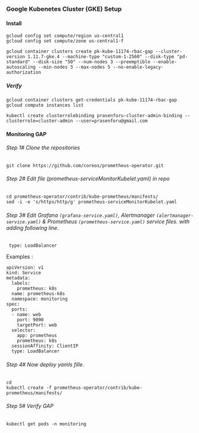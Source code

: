 ### Google Kubenetes Cluster (GKE) Setup

#### Install

```
gcloud config set compute/region us-central1
gcloud config set compute/zone us-central1-f

gcloud container clusters create pk-kube-11174-rbac-gap --cluster-version 1.11.7-gke.4 --machine-type "custom-1-2560" --disk-type "pd-standard" --disk-size "50" --num-nodes 3 --preemptible --enable-autoscaling --min-nodes 3 --max-nodes 5 --no-enable-legacy-authorization
```

##### Verify

```
gcloud container clusters get-credentials pk-kube-11174-rbac-gap
gcloud compute instances list

kubectl create clusterrolebinding prasenforu-cluster-admin-binding --clusterrole=cluster-admin --user=prasenforu@gmail.com
```


#### Monitoring GAP

###### Step 1# Clone the repositories

```git clone https://github.com/coreos/prometheus-operator.git```

###### Step 2# Edit file (prometheus-serviceMonitorKubelet.yaml) in repo

```
cd prometheus-operator/contrib/kube-prometheus/manifests/
sed -i -e 's/https/http/g' prometheus-serviceMonitorKubelet.yaml
```

###### Step 3# Edit Grafana ```(grafana-service.yaml)```, Alertmanager ```(alertmanager-service.yaml)``` & Prometheus ```(prometheus-service.yaml)``` service files. with adding following line.

``` type: LoadBalancer```

Examples :

```
apiVersion: v1
kind: Service
metadata:
  labels:
    prometheus: k8s
  name: prometheus-k8s
  namespace: monitoring
spec:
  ports:
  - name: web
    port: 9090
    targetPort: web
  selector:
    app: prometheus
    prometheus: k8s
  sessionAffinity: ClientIP
  type: LoadBalancer
```

###### Step 4# Now deploy yamls fille.

```
cd
kubectl create -f prometheus-operator/contrib/kube-prometheus/manifests/
```

###### Step 5# Verify GAP
```kubectl get pods -n monitoring```

